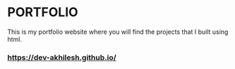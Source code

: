 # PORTFOLIO
This is my portfolio website where you will find the projects that I built using html.
### https://dev-akhilesh.github.io/
